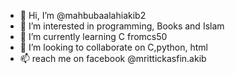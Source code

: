 - 👋 Hi, I’m @mahbubaalahiakib2
- 👀 I’m interested in programming, Books and Islam
- 🌱 I’m currently learning C fromcs50
- 💞️ I’m looking to collaborate on C,python, html
- 📫 reach me on facebook @mrittickasfin.akib

<!---
mahbubaalahiakib2/mahbubaalahiakib2 is a ✨ special ✨ repository because its `README.md` (this file) appears on your GitHub profile.
You can click the Preview link to take a look at your changes.
--->
